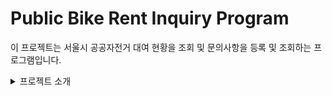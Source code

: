 # Public Bike Rent Inquiry Program

이 프로젝트는 서울시 공공자전거 대여 현황을 조회 및 문의사항을 등록 및 조회하는 프로그램입니다.

<details>
<summary>프로젝트 소개</summary>
<div markdown="1">
현재 구성한 Layout은 아래 Screenshot과 같으며 현재는 서울시 공공자전거 대여소의 현황을 조회 할 수 있습니다.


- 자전거 대여소 조회

![publicBikeRentInquiryLayout](https://github.com/JinSungYoon/Public-Bike-Rent-Inquiry-Program/blob/master/img/publicBikeRentInquiryLayout.jpg)

- 고장신고 리스트
  ![breakdownReportLayout](https://github.com/JinSungYoon/Public-Bike-Rent-Inquiry-Program/blob/master/img/breakdownReportLayout.JPG)
- 고장신고 등록,수정,삭제
  ![breakdownReportLayout](https://github.com/JinSungYoon/Public-Bike-Rent-Inquiry-Program/blob/master/img/breakdownReportDetailLayout.JPG)

현재 구현된 기능은 서울시 공공데이터 현황을 조회하여 조회된 자전거 대여소의 위치를 지도에 보여주고 있습니다.

- 사용된 API
  - 서울시 공공공공자전거 실시간 대여정보(http://data.seoul.go.kr/dataList/OA-15493/A/1/datasetView.do)
  - 네이버 지도 API(https://www.ncloud.com/product/applicationService/maps)	

현재 구현된 기능

- 서울시 자전거 대여소 위치 정보 지도에 표시
- 검색을 통한 위치 이동 및 가까운 대여소 조회 
- 고장신고 게시판 기능 추가
- 고장신고 게시글 첨부파일 기능 추가

향후 추가 예정 기능

- 현 위치를 기반으로 한 가장 가까운 자전거 대여소 조회
- 대여소 선택시 게시글 등록 및 수정
<summary>개발 환경설정</summary>    
<div markdown="1">
1. JDK 설치


   - https://www.oracle.com/java/technologies/javase-downloads.html에 접속하여 JDK 1.8버전 다운로드

     ![jdk download](https://github.com/JinSungYoon/Public-Bike-Rent-Inquiry-Program/blob/master/img/Development Environment Setting/jdk download.JPG)
     실제로 설치된 JDK 버전은 아래와 같으나 1.8 버젼이면 상관없다.
     ![jdk version](https://github.com/JinSungYoon/Public-Bike-Rent-Inquiry-Program/blob/master/img/Development Environment Setting/jdk version.JPG)

   - 환경변수 설정
     내PC에서 [우클릭]-[속성] -> 고급 시스템 설정 클릭 -> [고급] -> [환경변수] -> 시스템변수에 새로만들기
     변수 이름 : JAVA_HOME
     변수값 : JDK 설치경로 입력
     ![system variable setting](https://github.com/JinSungYoon/Public-Bike-Rent-Inquiry-Program/blob/master/img/Development Environment Setting/system variable setting.JPG) 

2. Tomcat 다운로드
   http://tomcat.apache.org/에 들어가서 9.0 이상의 버젼 설치

   버젼 : 9.0 version
   Eclipse에서 Window>Preferenes Server>Runtime Environment에서 Apache Tomcat 9를 선택하고 설치된 경로 지정<img src="https://github.com/JinSungYoon/Public-Bike-Rent-Inquiry-Program/blob/master/img/Development Environment Setting/server setup1.JPG" alt="server setup1" style="zoom: 50%;" />
   <img src="https://github.com/JinSungYoon/Public-Bike-Rent-Inquiry-Program/blob/master/img/Development/Environment Setting/server setup2.JPG" alt="server setup2" style="zoom: 50%;" /><img src="https://github.com/JinSungYoon/Public-Bike-Rent-Inquiry-Program/blob/master/img/Development/Environment Setting/server setup3.JPG" alt="server setup3" style="zoom: 50%;" />




    </div>

</details>